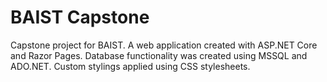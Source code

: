 # BAIST Capstone
Capstone project for BAIST. A web application created with ASP.NET Core and Razor Pages. Database functionality was created using MSSQL and ADO.NET. Custom stylings applied using CSS stylesheets.
